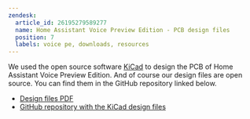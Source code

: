 ```yaml
---
zendesk:
  article_id: 26195279589277
  name: Home Assistant Voice Preview Edition - PCB design files
  position: 7
  labels: voice pe, downloads, resources
---
```


We used the open source software [KiCad](https://www.kicad.org/about/kicad/) to design the PCB of Home Assistant Voice Preview Edition. And of course our design files are open source. You can find them in the GitHub repository linked below.

- [Design files PDF](/static/docs/voice/ha_voice_preview_edition_pcb_design_files.pdf)
- [GitHub repository with the KiCad design files](https://github.com/NabuCasa/home-assistant-voice-pe)
